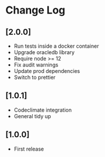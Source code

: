 # Change Log

## [2.0.0]

- Run tests inside a docker container
- Upgrade oracledb library
- Require node >= 12
- Fix audit warnings
- Update prod dependencies
- Switch to prettier

## [1.0.1]

- Codeclimate integration
- General tidy up

## [1.0.0]

- First release
